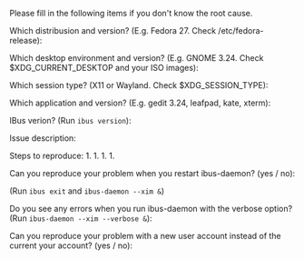 Please fill in the following items if you don't know the root cause.


Which distribusion and version? (E.g. Fedora 27. Check /etc/fedora-release):


Which desktop environment and version? (E.g. GNOME 3.24. Check $XDG_CURRENT_DESKTOP and your ISO images):


Which session type? (X11 or Wayland. Check $XDG_SESSION_TYPE):


Which application and version? (E.g. gedit 3.24, leafpad, kate, xterm):


IBus verion? (Run `ibus version`):


Issue description:



Steps to reproduce:
1.
1.
1.
1.

Can you reproduce your problem when you restart ibus-daemon? (yes / no):

(Run `ibus exit` and `ibus-daemon --xim &`)



Do you see any errors when you run ibus-daemon with the verbose option? (Run `ibus-daemon --xim --verbose &`):



Can you reproduce your problem with a new user account instead of the current your account? (yes / no):



